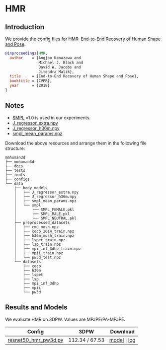 # HMR

## Introduction

We provide the config files for HMR: [End-to-End Recovery of Human Shape and Pose](https://arxiv.org/pdf/1712.06584.pdf).

```BibTeX
@inproceedings{HMR,
  author    = {Angjoo Kanazawa and
               Michael J. Black and
               David W. Jacobs and
               Jitendra Malik},
  title     = {End-to-End Recovery of Human Shape and Pose},
  booktitle = {CVPR},
  year      = {2018}
}
```

## Notes

- [SMPL](https://smpl.is.tue.mpg.de/) v1.0 is used in our experiments.
- [J_regressor_extra.npy](https://openmmlab-share.oss-cn-hangzhou.aliyuncs.com/mmhuman3d/models/J_regressor_extra.npy?versionId=CAEQHhiBgIDD6c3V6xciIGIwZDEzYWI5NTBlOTRkODU4OTE1M2Y4YTI0NTVlZGM1)
- [J_regressor_h36m.npy](https://openmmlab-share.oss-cn-hangzhou.aliyuncs.com/mmhuman3d/models/J_regressor_h36m.npy?versionId=CAEQHhiBgIDE6c3V6xciIDdjYzE3MzQ4MmU4MzQyNmRiZDA5YTg2YTI5YWFkNjRi)
- [smpl_mean_params.npz](https://openmmlab-share.oss-cn-hangzhou.aliyuncs.com/mmhuman3d/models/smpl_mean_params.npz?versionId=CAEQHhiBgICN6M3V6xciIDU1MzUzNjZjZGNiOTQ3OWJiZTJmNThiZmY4NmMxMTM4)

Download the above resources and arrange them in the following file structure:

```text
mmhuman3d
├── mmhuman3d
├── docs
├── tests
├── tools
├── configs
└── data
    ├── body_models
    │   ├── J_regressor_extra.npy
    │   ├── J_regressor_h36m.npy
    │   ├── smpl_mean_params.npz
    │   └── smpl
    │       ├── SMPL_FEMALE.pkl
    │       ├── SMPL_MALE.pkl
    │       └── SMPL_NEUTRAL.pkl
    ├── preprocessed_datasets
    │   ├── cmu_mosh.npz
    │   ├── coco_2014_train.npz
    │   ├── h36m_mosh_train.npz
    │   ├── lspet_train.npz
    │   ├── lsp_train.npz
    │   ├── mpi_inf_3dhp_train.npz
    │   ├── mpii_train.npz
    │   └── pw3d_test.npz
    └── datasets
        ├── coco
        ├── h36m
        ├── lspet
        ├── lsp
        ├── mpi_inf_3dhp
        ├── mpii
        └── pw3d

```

## Results and Models

We evaluate HMR on 3DPW. Values are MPJPE/PA-MPJPE.

| Config | 3DPW    | Download |
|:------:|:-------:|:------:|
| [resnet50_hmr_pw3d.py](resnet50_hmr_pw3d.py) | 112.34 / 67.53 | [model](https://openmmlab-share.oss-cn-hangzhou.aliyuncs.com/mmhuman3d/models/hmr/resnet50_hmr_pw3d-04f40f58_20211201.pth?versionId=CAEQHhiBgMD6zJfR6xciIDE0ODQ3OGM2OWJjMTRlNmQ5Y2ZjMWZhMzRkOTFiZDFm) &#124; [log](https://openmmlab-share.oss-cn-hangzhou.aliyuncs.com/mmhuman3d/models/hmr/20211128_053633.log?versionId=CAEQHhiBgMDbzZfR6xciIGZkZjM2NWEwN2ExYzQ1NGViNzg2ODA0YTAxMmU4M2Vi) |
